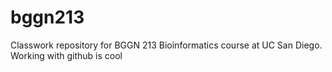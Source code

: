 # bggn213
Classwork repository for BGGN 213 Bioinformatics course at UC San Diego.
Working with github is cool
